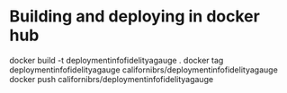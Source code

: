 # Building and deploying in docker hub
docker build -t deploymentinfofidelityagauge .
docker tag deploymentinfofidelityagauge californibrs/deploymentinfofidelityagauge
docker push californibrs/deploymentinfofidelityagauge